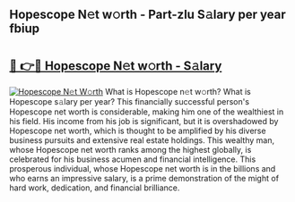 ## Hopescope N𝚎t w𝚘rth - Part-zlu S𝚊lary per year fbiup

# <h2><a href="http://gc47q3.nevu.top/?p=Hopescope">🔗 👉🔴 Hopescope N𝚎t w𝚘rth - S𝚊lary</a></h2>

[![Hopescope N𝚎t W𝚘rth](https://i.imgur.com/Oavwk0R.jpeg)](http://gc47q3.nevu.top/?p=Hopescope)
What is Hopescope n𝚎t w𝚘rth? What is Hopescope s𝚊lary per year?
This financially successful person's Hopescope net worth is considerable, making him one of the wealthiest in his field. His income from his job is significant, but it is overshadowed by Hopescope net worth, which is thought to be amplified by his diverse business pursuits and extensive real estate holdings. This wealthy man, whose Hopescope net worth ranks among the highest globally, is celebrated for his business acumen and financial intelligence. This prosperous individual, whose Hopescope net worth is in the billions and who earns an impressive salary, is a prime demonstration of the might of hard work, dedication, and financial brilliance.
